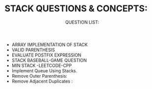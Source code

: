 <H1>STACK QUESTIONS & CONCEPTS:</H1>
<header>QUESTION LIST:</header>
<ul>
  <li>ARRAY IMPLEMENTATION OF STACK</li>
<li>VALID PARENTHESIS</li>
<li>EVALUATE POSTFIX EXPRESSION</li>
<li>STACK BASEBALL-GAME QUESTION</li>
<li>MIN STACK -LEETCODE-CPP</li>
 <li>Implement Queue Using Stacks. </li> 
  <li>Remove Outer Parenthesis:</li>
  <li>Remove Adjacent Duplicates :</li>
</ul>
